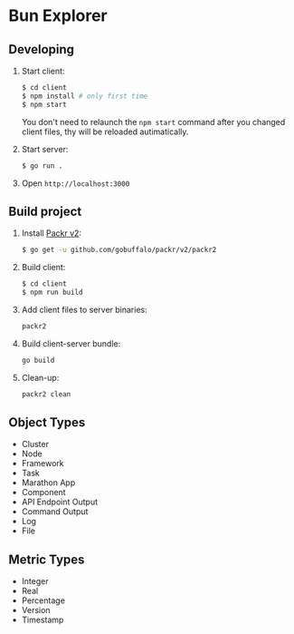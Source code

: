 Bun Explorer
============

Developing
----------

1. Start client:

    ```bash
    $ cd client
    $ npm install # only first time
    $ npm start
    ```

    You don't need to relaunch the `npm start` command after you changed client files,
    thy will be reloaded autimatically.

2. Start server:

    ```bash
    $ go run .
    ```

3. Open `http://localhost:3000`

Build project
-------------

1. Install [Packr v2](https://github.com/gobuffalo/packr/tree/master/v2):

    ```bash
    $ go get -u github.com/gobuffalo/packr/v2/packr2
    ```

3. Build client:

    ```bash
    $ cd client
    $ npm run build 
    ```

4. Add client files to server binaries:

    ```bash
    packr2 
    ```
   
5. Build client-server bundle:

    ```bash
   go build
    ```
   
6. Clean-up:

    ```bash
    packr2 clean
    ```
   
Object Types
------------

- Cluster
- Node
- Framework
- Task
- Marathon App
- Component
- API Endpoint Output
- Command Output
- Log
- File

Metric Types
------------

- Integer
- Real
- Percentage
- Version
- Timestamp

